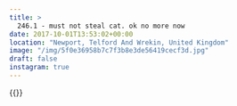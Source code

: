 ```yaml
---
title: >
  246.1 - must not steal cat. ok no more now
date: 2017-10-01T13:53:02+00:00
location: "Newport, Telford And Wrekin, United Kingdom"
image: "/img/5f0e36958b7c7f3b8e3de56419cecf3d.jpg"
draft: false
instagram: true
---
```


{{<photo src="/img/5f0e36958b7c7f3b8e3de56419cecf3d.jpg">}}
